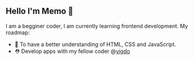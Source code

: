 ##  Hello I'm Memo 👋

I am a begginer coder, I am currently learning frontend development. My roadmap:

- 🙋 To  have a better understanding of HTML, CSS and JavaScript.
- ⛑️ Develop apps with my fellow coder @[yigdo](https://github.com/yigdo)
